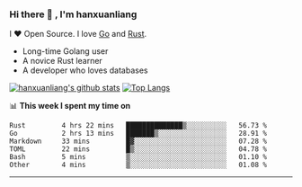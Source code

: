 ### Hi there 👋 , I'm hanxuanliang

<!--
**hanxuanliang/hanxuanliang** is a ✨ _special_ ✨ repository because its `README.md` (this file) appears on your GitHub profile.

Here are some ideas to get you started:

- 🔭 I’m currently working on ...
- 🌱 I’m currently learning ...
- 👯 I’m looking to collaborate on ...
- 🤔 I’m looking for help with ...
- 💬 Ask me about ...
- 📫 How to reach me: ...
- 😄 Pronouns: ...
- ⚡ Fun fact: ...
-->
I ❤ Open Source. I love [Go](https://golang.org) and [Rust](https://www.rust-lang.org/zh-CN/).

* Long-time Golang user
* A novice Rust learner
* A developer who loves databases

[![hanxuanliang's github stats](https://github-readme-stats.vercel.app/api/top-langs/?username=hanxuanliang&hide=html)](https://github.com/anuraghazra/github-readme-stats)
[![Top Langs](https://github-readme-stats.vercel.app/api?username=hanxuanliang&show_icons=true&count_private=true&line_height=40)](https://github.com/anuraghazra/github-readme-stats)

📊 **This week I spent my time on**
<!--START_SECTION:waka-->

```text
Rust         4 hrs 22 mins   ██████████████▒░░░░░░░░░░   56.73 %
Go           2 hrs 13 mins   ███████▒░░░░░░░░░░░░░░░░░   28.91 %
Markdown     33 mins         █▓░░░░░░░░░░░░░░░░░░░░░░░   07.28 %
TOML         22 mins         █▒░░░░░░░░░░░░░░░░░░░░░░░   04.78 %
Bash         5 mins          ▒░░░░░░░░░░░░░░░░░░░░░░░░   01.10 %
Other        4 mins          ▒░░░░░░░░░░░░░░░░░░░░░░░░   01.08 %
```

<!--END_SECTION:waka-->

***
